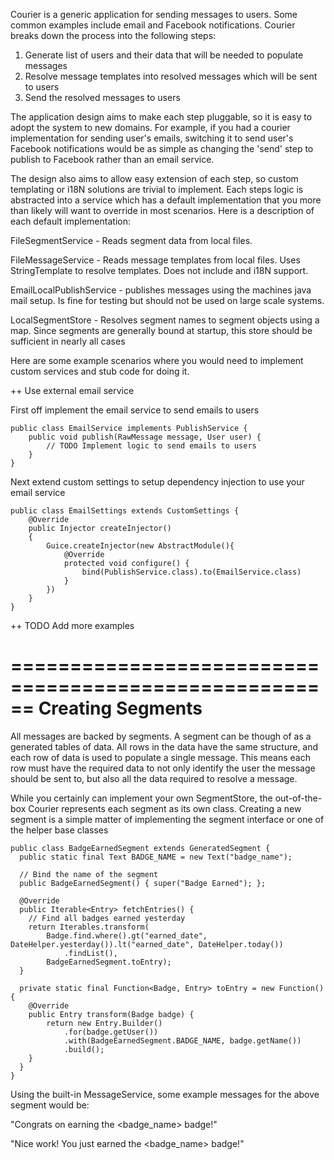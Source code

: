 Courier is a generic application for sending messages to users. Some common examples include email and Facebook notifications. Courier breaks down the process into the following steps:

  1) Generate list of users and their data that will be needed to populate messages
  2) Resolve message templates into resolved messages which will be sent to users
  3) Send the resolved messages to users

The application design aims to make each step pluggable, so it is easy to adopt the system to new domains. For example, if you had a courier implementation for sending user's emails, switching it to send user's Facebook notifications would be as simple as changing the 'send' step to publish to Facebook rather than an email service.

The design also aims to allow easy extension of each step, so custom templating or i18N solutions are trivial to implement. Each steps logic is abstracted into a service which has a default implementation that you more than likely will want to override in most scenarios. Here is a description of each default implementation:

FileSegmentService - Reads segment data from local files.

FileMessageService - Reads message templates from local files. Uses StringTemplate to resolve templates. Does not include and i18N support.

EmailLocalPublishService - publishes messages using the machines java mail setup. Is fine for testing but should not be used on large scale systems.

LocalSegmentStore - Resolves segment names to segment objects using a map. Since segments are generally bound at startup, this store should be sufficient in nearly all cases



Here are some example scenarios where you would need to implement custom services and stub code for doing it.


++ Use external email service

First off implement the email service to send emails to users

```
public class EmailService implements PublishService {
	public void publish(RawMessage message, User user) {
		// TODO Implement logic to send emails to users 
	}
}
```

Next extend custom settings to setup dependency injection to use your email service

```
public class EmailSettings extends CustomSettings {
	@Override
	public Injector createInjector()
	{
		Guice.createInjector(new AbstractModule(){
			@Override
			protected void configure() {
				bind(PublishService.class).to(EmailService.class)
			}
		})
	}
}
```


++ TODO Add more examples



======================================================
Creating Segments
======================================================
All messages are backed by segments. A segment can be though of as a generated tables of data.
All rows in the data have the same structure, and each row of data is used to populate a single message.
This means each row must have the required data to not only identify the user the message should be sent to, but
also all the data required to resolve a message.

While you certainly can implement your own SegmentStore, the out-of-the-box Courier represents each segment as its own class.
Creating a new segment is a simple matter of implementing the segment interface or one of the helper base classes

```
public class BadgeEarnedSegment extends GeneratedSegment {
  public static final Text BADGE_NAME = new Text("badge_name");

  // Bind the name of the segment
  public BadgeEarnedSegment() { super("Badge Earned"); };

  @Override
  public Iterable<Entry> fetchEntries() {
    // Find all badges earned yesterday
    return Iterables.transform(
        Badge.find.where().gt("earned_date", DateHelper.yesterday()).lt("earned_date", DateHelper.today())
            .findList(),
        BadgeEarnedSegment.toEntry);
  }

  private static final Function<Badge, Entry> toEntry = new Function() {
    @Override
    public Entry transform(Badge badge) {
        return new Entry.Builder()
            .for(badge.getUser())
            .with(BadgeEarnedSegment.BADGE_NAME, badge.getName())
            .build();
    }
  }
}
```

Using the built-in MessageService, some example messages for the above segment would be:

  "Congrats on earning the <badge_name> badge!"
  
  "Nice work! You just earned the <badge_name> badge!"



